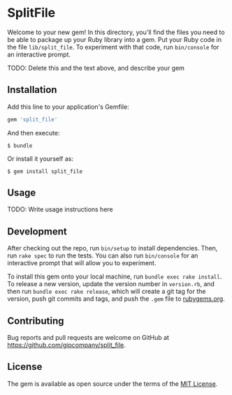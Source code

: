 # SplitFile

Welcome to your new gem! In this directory, you'll find the files you need to be able to package up your Ruby library into a gem. Put your Ruby code in the file `lib/split_file`. To experiment with that code, run `bin/console` for an interactive prompt.

TODO: Delete this and the text above, and describe your gem

## Installation

Add this line to your application's Gemfile:

```ruby
gem 'split_file'
```

And then execute:

    $ bundle

Or install it yourself as:

    $ gem install split_file

## Usage

TODO: Write usage instructions here

## Development

After checking out the repo, run `bin/setup` to install dependencies. Then, run `rake spec` to run the tests. You can also run `bin/console` for an interactive prompt that will allow you to experiment.

To install this gem onto your local machine, run `bundle exec rake install`. To release a new version, update the version number in `version.rb`, and then run `bundle exec rake release`, which will create a git tag for the version, push git commits and tags, and push the `.gem` file to [rubygems.org](https://rubygems.org).

## Contributing

Bug reports and pull requests are welcome on GitHub at https://github.com/gipcompany/split_file.


## License

The gem is available as open source under the terms of the [MIT License](http://opensource.org/licenses/MIT).

